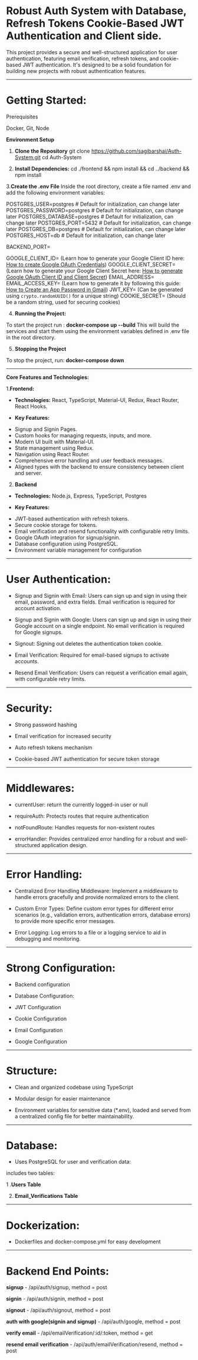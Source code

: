 # Robust Auth System with Database, Refresh Tokens Cookie-Based JWT Authentication and Client side.

This project provides a secure and well-structured application for user authentication, featuring email verification, refresh tokens, and cookie-based JWT authentication. It's designed to be a solid foundation for building new projects with robust authentication features.

---


#  Getting Started:
Prerequisites

Docker, Git, Node

**Environment Setup**

1. **Clone the Repository**
git clone https://github.com/sagibarshai/Auth-System.git
cd Auth-System

2. **Install Dependencies:**
cd ./frontend && npm install && cd ../backend && npm install

3.**Create the .env File**
Inside the root directory, create a file named .env and add the following environment variables:


POSTGRES_USER=postgres  # Default for initialization, can change later
POSTGRES_PASSWORD=postgres  # Default for initialization, can change later
POSTGRES_DATABASE=postgres  # Default for initialization, can change later
POSTGRES_PORT=5432  # Default for initialization, can change later
POSTGRES_DB=postgres  # Default for initialization, can change later
POSTGRES_HOST=db  # Default for initialization, can change later

BACKEND_PORT=<value>

GOOGLE_CLIENT_ID=<value> (Learn how to generate your Google Client ID here: [How to create Google OAuth Credentials](https://www.youtube.com/watch?v=v8j2lvjCAZc))
GOOGLE_CLIENT_SECRET=<value> (Learn how to generate your Google Client Secret here: [How to generate Google OAuth Client ID and Client Secret](https://www.youtube.com/watch?v=ex3FW_40izU))
EMAIL_ADDRESS=<value>
EMAIL_ACCESS_KEY=<value> (Learn how to generate it by following this guide: [How to Create an App Password in Gmail](https://youtu.be/YKn6iRlYd_Q?feature=shared))
JWT_KEY=<value> (Can be generated using `crypto.randomUUID()` for a unique string)
COOKIE_SECRET=<value> (Should be a random string, used for securing cookies)



4. **Running the Project:**
   
To start the project run : **docker-compose up --build**
This will build the services and start them using the environment variables defined in .env file in the root directory.

5. **Stopping the Project**

To stop the project, run: **docker-compose down**

---

**Core Features and Technologies:**

1.**Frontend:**

- **Technologies:** React, TypeScript, Material-UI, Redux, React Router, React Hooks.

- **Key Features:**
* Signup and Signin Pages.
* Custom hooks for managing requests, inputs, and more.
* Modern UI built with Material-UI.
* State management using Redux.
* Navigation using React Router.
* Comprehensive error handling and user feedback messages.
* Aligned types with the backend to ensure consistency between client and server.


2. **Backend**

- **Technologies:** Node.js, Express, TypeScript, Postgres

- **Key Features:**
* JWT-based authentication with refresh tokens.
* Secure cookie storage for tokens.
* Email verification and resend functionality with configurable retry limits.
* Google OAuth integration for signup/signin.
* Database configuration using PostgreSQL.
* Environment variable management for configuration



---

# User Authentication:

* Signup and Signin with Email: Users can sign up and sign in using their email, password, and extra fields. Email verification is required for account activation.

* Signup and Signin with Google: Users can sign up and sign in using their Google account on a single endpoint. No email verification is required for Google signups.

* Signout: Signing out deletes the authentication token cookie.

* Email Verification: Required for email-based signups to activate accounts.

* Resend Email Verification: Users can request a verification email again, with configurable retry limits.

---

# Security:

* Strong password hashing

* Email verification for increased security

* Auto refresh tokens mechanism

* Cookie-based JWT authentication for secure token storage

---

# Middlewares:

* currentUser: return the currently logged-in user or null

* requireAuth: Protects routes that require authentication

* notFoundRoute: Handles requests for non-existent routes

* errorHandler: Provides centralized error handling for a robust and well-structured application design.

---

# Error Handling:

* Centralized Error Handling Middleware: Implement a middleware to handle errors gracefully and provide normalized errors to the client.

* Custom Error Types: Define custom error types for different error scenarios (e.g., validation errors, authentication errors, database errors) to provide more specific error messages.

* Error Logging: Log errors to a file or a logging service to aid in debugging and monitoring.

---
# Strong Configuration:

* Backend configuration

* Database Configuration:

* JWT Configuration

* Cookie Configuration

* Email Configuration

* Google Configuration


---

# Structure:

* Clean and organized codebase using TypeScript

* Modular design for easier maintenance

* Environment variables for sensitive data (*.env), loaded and served from a centralized config file for better maintainability.

---

# Database:

* Uses PostgreSQL for user and verification data:

includes two tables: 

1 .**Users Table**

2. **Email_Verifications Table**

---

# Dockerization:

* Dockerfiles and docker-compose.yml for easy development

---




# Backend End Points:

**signup** - /api/auth/signup, method = post 

**signin** - /api/auth/signin, method = post

**signout** - /api/auth/signout, method = post

**auth with google(signin and signup)** - /api/auth/google, method = post

**verify email** - /api/emailVerification/:id/:token, method = get

**resend email verification** - /api/auth/emailVerification/resend, method = post
